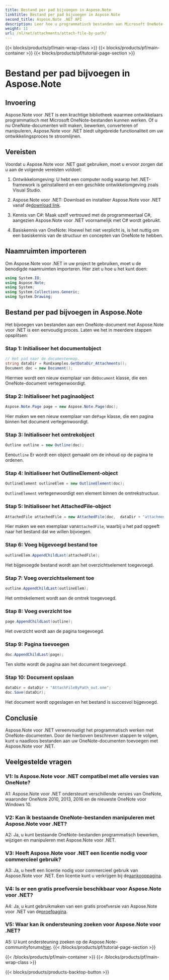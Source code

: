 ```yaml
---
title: Bestand per pad bijvoegen in Aspose.Note
linktitle: Bestand per pad bijvoegen in Aspose.Note
second_title: Aspose.Note .NET API
description: Leer hoe u programmatisch bestanden aan Microsoft OneNote-documenten kunt toevoegen met Aspose.Note voor .NET. Vereenvoudig uw ontwikkelingsproces met deze uitgebreide tutorial.
weight: 11
url: /nl/net/attachments/attach-file-by-path/
---
```


{{< blocks/products/pf/main-wrap-class >}}
{{< blocks/products/pf/main-container >}}
{{< blocks/products/pf/tutorial-page-section >}}

# Bestand per pad bijvoegen in Aspose.Note

## Invoering

Aspose.Note voor .NET is een krachtige bibliotheek waarmee ontwikkelaars programmatisch met Microsoft OneNote-bestanden kunnen werken. Of u nu OneNote-documenten wilt maken, bewerken, converteren of manipuleren, Aspose.Note voor .NET biedt uitgebreide functionaliteit om uw ontwikkelingsproces te stroomlijnen.

## Vereisten

Voordat u Aspose.Note voor .NET gaat gebruiken, moet u ervoor zorgen dat u aan de volgende vereisten voldoet:

1. Ontwikkelomgeving: U hebt een computer nodig waarop het .NET-framework is geïnstalleerd en een geschikte ontwikkelomgeving zoals Visual Studio.

2.  Aspose.Note voor .NET: Download en installeer Aspose.Note voor .NET vanaf de[download link](https://releases.aspose.com/note/net/).

3. Kennis van C#: Maak uzelf vertrouwd met de programmeertaal C#, aangezien Aspose.Note voor .NET voornamelijk met C# wordt gebruikt.

4. Basiskennis van OneNote: Hoewel het niet verplicht is, is het nuttig om een basiskennis van de structuur en concepten van OneNote te hebben.

## Naamruimten importeren

Om Aspose.Note voor .NET in uw project te gebruiken, moet u de benodigde naamruimten importeren. Hier ziet u hoe u het kunt doen:

```csharp
using System.IO;
using Aspose.Note;
using System;
using System.Collections.Generic;
using System.Drawing;
```

## Bestand per pad bijvoegen in Aspose.Note

Het bijvoegen van bestanden aan een OneNote-document met Aspose.Note voor .NET is een eenvoudig proces. Laten we het in meerdere stappen opsplitsen:

### Stap 1: Initialiseer het documentobject

```csharp
// Het pad naar de documentenmap.
string dataDir = RunExamples.GetDataDir_Attachments();
Document doc = new Document();
```

 Hiermee wordt een nieuw exemplaar van de`Document` klasse, die een OneNote-document vertegenwoordigt.

### Stap 2: Initialiseer het paginaobject

```csharp
Aspose.Note.Page page = new Aspose.Note.Page(doc);
```

 Hier maken we een nieuw exemplaar van de`Page` klasse, die een pagina binnen het document vertegenwoordigt.

### Stap 3: Initialiseer het omtrekobject

```csharp
Outline outline = new Outline(doc);
```

 Een`Outline` Er wordt een object gemaakt om de inhoud op de pagina te ordenen.

### Stap 4: Initialiseer het OutlineElement-object

```csharp
OutlineElement outlineElem = new OutlineElement(doc);
```

`OutlineElement` vertegenwoordigt een element binnen de omtrekstructuur.

### Stap 5: Initialiseer het AttachedFile-object

```csharp
AttachedFile attachedFile = new AttachedFile(doc,  dataDir + "attachment.txt");
```

 Hier maken we een exemplaar van`AttachedFile`, waarbij u het pad opgeeft naar het bestand dat we willen bijvoegen.

### Stap 6: Voeg bijgevoegd bestand toe

```csharp
outlineElem.AppendChildLast(attachedFile);
```

Het bijgevoegde bestand wordt aan het overzichtselement toegevoegd.

### Stap 7: Voeg overzichtselement toe

```csharp
outline.AppendChildLast(outlineElem);
```

Het omtrekelement wordt aan de omtrek toegevoegd.

### Stap 8: Voeg overzicht toe

```csharp
page.AppendChildLast(outline);
```

Het overzicht wordt aan de pagina toegevoegd.

### Stap 9: Pagina toevoegen

```csharp
doc.AppendChildLast(page);
```

Ten slotte wordt de pagina aan het document toegevoegd.

### Stap 10: Document opslaan

```csharp
dataDir = dataDir + "AttachFileByPath_out.one";
doc.Save(dataDir);
```

Het document wordt opgeslagen en het bestand is succesvol bijgevoegd.

## Conclusie

Aspose.Note voor .NET vereenvoudigt het programmatisch werken met OneNote-documenten. Door de hierboven beschreven stappen te volgen, kunt u naadloos bestanden aan uw OneNote-documenten toevoegen met Aspose.Note voor .NET.

## Veelgestelde vragen

### V1: Is Aspose.Note voor .NET compatibel met alle versies van OneNote?

A1: Aspose.Note voor .NET ondersteunt verschillende versies van OneNote, waaronder OneNote 2010, 2013, 2016 en de nieuwste OneNote voor Windows 10.

### V2: Kan ik bestaande OneNote-bestanden manipuleren met Aspose.Note voor .NET?

A2: Ja, u kunt bestaande OneNote-bestanden programmatisch bewerken, wijzigen en manipuleren met Aspose.Note voor .NET.

### V3: Heeft Aspose.Note voor .NET een licentie nodig voor commercieel gebruik?

A3: Ja, u heeft een licentie nodig voor commercieel gebruik van Aspose.Note voor .NET. Een licentie kunt u verkrijgen bij de[aankooppagina](https://purchase.aspose.com/buy).

### V4: Is er een gratis proefversie beschikbaar voor Aspose.Note voor .NET?

 A4: Ja, u kunt gebruikmaken van een gratis proefversie van Aspose.Note voor .NET van de[proefpagina](https://releases.aspose.com/).

### V5: Waar kan ik ondersteuning zoeken voor Aspose.Note voor .NET?

 A5: U kunt ondersteuning zoeken op de Aspose.Note-communityforums[hier](https://forum.aspose.com/c/note/28).
{{< /blocks/products/pf/tutorial-page-section >}}

{{< /blocks/products/pf/main-container >}}
{{< /blocks/products/pf/main-wrap-class >}}

{{< blocks/products/products-backtop-button >}}
